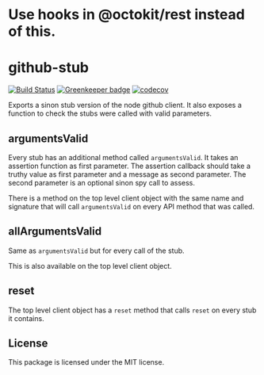 # Use hooks in @octokit/rest instead of this.

# github-stub
[![Build Status](https://travis-ci.org/freaktechnik/github-stub.svg?branch=master)](https://travis-ci.org/freaktechnik/github-stub) [![Greenkeeper badge](https://badges.greenkeeper.io/freaktechnik/github-stub.svg)](https://greenkeeper.io/) [![codecov](https://codecov.io/gh/freaktechnik/github-stub/branch/master/graph/badge.svg)](https://codecov.io/gh/freaktechnik/github-stub)

Exports a sinon stub version of the node github client. It also exposes a function
to check the stubs were called with valid parameters.

## argumentsValid
Every stub has an additional method called `argumentsValid`. It takes an assertion
function as first parameter. The assertion callback should take a truthy value
as first parameter and a message as second parameter. The second parameter is
an optional sinon spy call to assess.

There is a method on the top level client object with the same name and signature
that will call `argumentsValid` on every API method that was called.

## allArgumentsValid
Same as `argumentsValid` but for every call of the stub.

This is also available on the top level client object.

## reset
The top level client object has a `reset` method that calls `reset` on every stub
it contains.

## License
This package is licensed under the MIT license.
